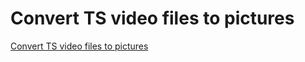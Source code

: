 # Convert TS video files to pictures
[Convert TS video files to pictures](https://aiwithcloud.com/?p=1334)